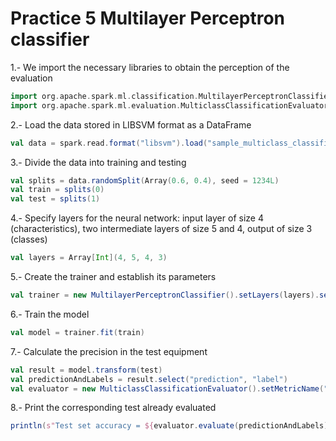 # Practice 5 Multilayer Perceptron classifier

1.- We import the necessary libraries to obtain the perception of the evaluation

```scala
import org.apache.spark.ml.classification.MultilayerPerceptronClassifier
import org.apache.spark.ml.evaluation.MulticlassClassificationEvaluator
```

2.- Load the data stored in LIBSVM format as a DataFrame

```scala
val data = spark.read.format("libsvm").load("sample_multiclass_classification_data.txt")
```

3.- Divide the data into training and testing

```scala
val splits = data.randomSplit(Array(0.6, 0.4), seed = 1234L)
val train = splits(0)
val test = splits(1)
```

4.- Specify layers for the neural network: input layer of size 4 (characteristics), two intermediate layers of size 5 and 4, output of size 3 (classes)

```scala
val layers = Array[Int](4, 5, 4, 3)
```

5.- Create the trainer and establish its parameters

```scala
val trainer = new MultilayerPerceptronClassifier().setLayers(layers).setBlockSize(128).setSeed(1234L).setMaxIter(100)
```

6.- Train the model

```scala
val model = trainer.fit(train)
```

7.- Calculate the precision in the test equipment

```scala
val result = model.transform(test)
val predictionAndLabels = result.select("prediction", "label")
val evaluator = new MulticlassClassificationEvaluator().setMetricName("accuracy")
```

8.- Print the corresponding test already evaluated

```scala
println(s"Test set accuracy = ${evaluator.evaluate(predictionAndLabels)}")
```